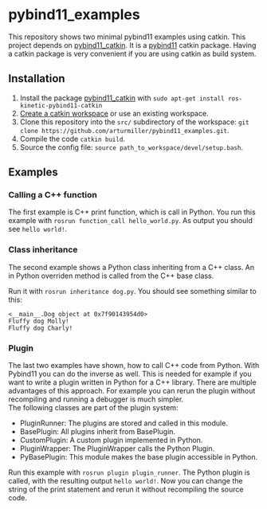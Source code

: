 # pybind11_examples
This repository shows two minimal pybind11 examples using catkin. This project depends on [pybind11_catkin](https://github.com/ipab-slmc/pybind11_catkin). It is a [pybind11](https://github.com/pybind/pybind11) catkin package. Having a catkin package is very convenient if you are using catkin as build system.

## Installation
1. Install the package [pybind11_catkin](https://github.com/ipab-slmc/pybind11_catkin) with ```sudo apt-get install ros-kinetic-pybind11-catkin```
2. [Create a catkin workspace](https://catkin-tools.readthedocs.io/en/latest/quick_start.html#initializing-a-new-workspace) or use an existing workspace.
3. Clone this repository into the ```src/``` subdirectory of the workspace: ``git clone https://github.com/arturmiller/pybind11_examples.git``.
4. Compile the code ```catkin build```.
5. Source the config file: ```source path_to_workspace/devel/setup.bash```.

## Examples

### Calling a C++ function
The first example is C++ print function, which is call in Python.
You run this example with ```rosrun function_call hello_world.py```. As output you should see ```hello world!```.

### Class inheritance
The second example shows a Python class inheriting from a C++ class. An in Python overriden method is called from the C++ base class.

Run it with ```rosrun inheritance dog.py```. You should see something similar to this:  
```
<__main__.Dog object at 0x7f90143954d0>
Fluffy dog Molly!
Fluffy dog Charly!
```

### Plugin
The last two examples have shown, how to call C++ code from Python. With Pybind11 you can do the inverse as well. This is needed for example if you want to write a plugin written in Python for a C++ library. There are multiple advantages of this approach. For example you can rerun the plugin without recompiling and running a debugger is much simpler.  
The following classes are part of the plugin system:
- PluginRunner: The plugins are stored and called in this module.
- BasePlugin: All plugins inherit from BasePlugin.
- CustomPlugin: A custom plugin implemented in Python.
- PluginWrapper: The PluginWrapper calls the Python Plugin.
- PyBasePlugin: This module makes the base plugin accessible in Python.  

Run this example with ```rosrun plugin plugin_runner```. The Python plugin is called, with the resulting output ```hello world!```. Now you can change the string of the print statement and rerun it without recompiling the source code.
